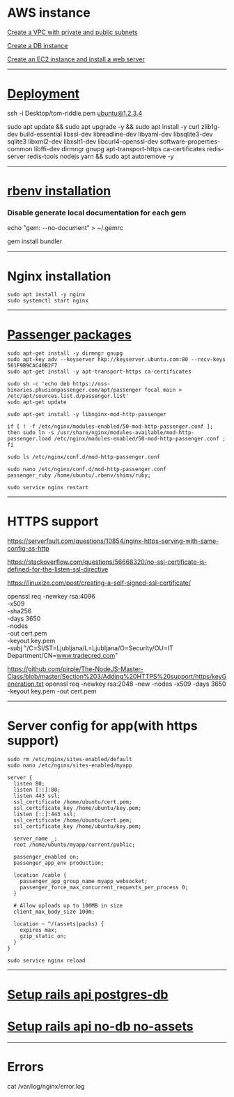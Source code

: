# AWS instance
[Create a VPC with private and public subnets](https://docs.aws.amazon.com/AmazonRDS/latest/UserGuide/CHAP_Tutorials.WebServerDB.CreateVPC.html#CHAP_Tutorials.WebServerDB.CreateVPC.VPCAndSubnets)

[Create a DB instance](https://docs.aws.amazon.com/AmazonRDS/latest/UserGuide/CHAP_Tutorials.WebServerDB.CreateDBInstance.html)

[Create an EC2 instance and install a web server](https://docs.aws.amazon.com/AmazonRDS/latest/UserGuide/CHAP_Tutorials.WebServerDB.CreateWebServer.html)

---
# [Deployment](https://gorails.com/deploy/ubuntu/20.04#:~:text=edit%20config%20files.-,Installing%20Ruby,-We%27re%20going%20to)
ssh -i Desktop/tom-riddle.pem ubuntu@1.2.3.4

sudo apt update && sudo apt upgrade -y && sudo apt install -y curl zlib1g-dev build-essential libssl-dev libreadline-dev libyaml-dev libsqlite3-dev sqlite3 libxml2-dev libxslt1-dev libcurl4-openssl-dev software-properties-common libffi-dev dirmngr gnupg apt-transport-https ca-certificates redis-server redis-tools nodejs yarn && sudo apt autoremove -y

---
# [rbenv installation](./rbenv.md)

### Disable generate local documentation for each gem
echo "gem: --no-document" > ~/.gemrc

gem install bundler

---
# Nginx installation
```
sudo apt install -y nginx
sudo systemctl start nginx
```

---
# [Passenger packages](https://www.phusionpassenger.com/library/install/nginx/install/oss/bionic/#step-1:-install-passenger-packages)
```
sudo apt-get install -y dirmngr gnupg
sudo apt-key adv --keyserver hkp://keyserver.ubuntu.com:80 --recv-keys 561F9B9CAC40B2F7
sudo apt-get install -y apt-transport-https ca-certificates

sudo sh -c 'echo deb https://oss-binaries.phusionpassenger.com/apt/passenger focal main > /etc/apt/sources.list.d/passenger.list'
sudo apt-get update

sudo apt-get install -y libnginx-mod-http-passenger
```
```
if [ ! -f /etc/nginx/modules-enabled/50-mod-http-passenger.conf ]; then sudo ln -s /usr/share/nginx/modules-available/mod-http-passenger.load /etc/nginx/modules-enabled/50-mod-http-passenger.conf ; fi

sudo ls /etc/nginx/conf.d/mod-http-passenger.conf
```
```
sudo nano /etc/nginx/conf.d/mod-http-passenger.conf
passenger_ruby /home/ubuntu/.rbenv/shims/ruby;

sudo service nginx restart
```
---
# HTTPS support

https://serverfault.com/questions/10854/nginx-https-serving-with-same-config-as-http

https://stackoverflow.com/questions/56668320/no-ssl-certificate-is-defined-for-the-listen-ssl-directive

https://linuxize.com/post/creating-a-self-signed-ssl-certificate/

openssl req -newkey rsa:4096 \
            -x509 \
            -sha256 \
            -days 3650 \
            -nodes \
            -out cert.pem \
            -keyout key.pem \
            -subj "/C=SI/ST=Ljubljana/L=Ljubljana/O=Security/OU=IT Department/CN=www.tradecred.com"


https://github.com/pirple/The-NodeJS-Master-Class/blob/master/Section%203/Adding%20HTTPS%20support/https/keyGeneration.txt
openssl req -newkey rsa:2048 -new -nodes -x509 -days 3650 -keyout key.pem -out cert.pem

---
# Server config for app(with https support)
```
sudo rm /etc/nginx/sites-enabled/default
sudo nano /etc/nginx/sites-enabled/myapp

server {
  listen 80;
  listen [::]:80;
  listen 443 ssl;
  ssl_certificate /home/ubuntu/cert.pem;
  ssl_certificate_key /home/ubuntu/key.pem;
  listen [::]:443 ssl;
  ssl_certificate /home/ubuntu/cert.pem;
  ssl_certificate_key /home/ubuntu/key.pem;

  server_name _;
  root /home/ubuntu/myapp/current/public;

  passenger_enabled on;
  passenger_app_env production;

  location /cable {
    passenger_app_group_name myapp_websocket;
    passenger_force_max_concurrent_requests_per_process 0;
  }

  # Allow uploads up to 100MB in size
  client_max_body_size 100m;

  location ~ ^/(assets|packs) {
    expires max;
    gzip_static on;
  }
}

sudo service nginx reload
```

---
# [Setup rails api postgres-db](./aws-rails-db_app-guide.md)
# [Setup rails api no-db no-assets](./aws-rails-no_db_app-guide.md)

---
# Errors
cat /var/log/nginx/error.log
